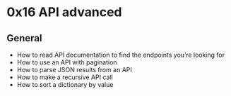 # 0x16 API advanced

## General

* How to read API documentation to find the endpoints you’re looking for
* How to use an API with pagination
* How to parse JSON results from an API
* How to make a recursive API call
* How to sort a dictionary by value
